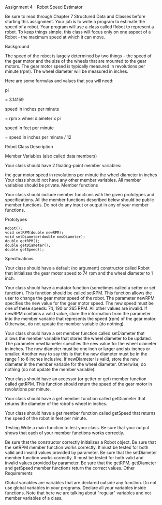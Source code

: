 Assignment 4 - Robot Speed Estimator

Be sure to read through Chapter 7 Structured Data and Classes before starting this assignment. Your job is to write a program to estimate the speed of a robot. Your program will use a class called Robot to represent a robot. To keep things simple, this class will focus only on one aspect of a Robot - the maximum speed at which it can move.

Background

The speed of the robot is largely determined by two things - the speed of the gear motor and the size of the wheels that are mounted to the gear motors. The gear motor speed is typically measured in revolutions per minute (rpm). The wheel diameter will be measured in inches.

Here are some formulas and values that you will need:

pi

= 3.14159

speed in inches per minute

= rpm x wheel diameter x pi

speed in feet per minute

= speed in inches per minute / 12

Robot Class Description

Member Variables (also called data members)

Your class should have 2 floating-point member variables:

the gear motor speed in revolutions per minute
the wheel diameter in inches
Your class should not have any other member variables. All member variables should be private.
Member functions

Your class should include member functions with the given prototypes and specifications. All the member functions described below should be public member functions. Do not do any input or output in any of your member functions.

Prototypes

    Robot();
    void setRPM(double newRPM);
    void setDiameter(double newDiameter);
    double getRPM();
    double getDiameter();
    double getSpeed();
Specifications

Your class should have a default (no argument) constructor called Robot that initializes the gear motor speed to 74 rpm and the wheel diameter to 1 inch.

Your class should have a mutator function (sometimes called a setter or set function). This function should be called setRPM. This function allows the user to change the gear motor speed of the robot. The parameter newRPM specifies the new value for the gear motor speed. The new speed must be one of these speeds: 74, 190 or 265 RPM. All other values are invalid. If newRPM contains a valid value, store the information from the parameter into the member variable that represents the speed (rpm) of the gear motor. Otherwise, do not update the member variable (do nothing).

Your class should have a set member function called setDiameter that allows the member variable that stores the wheel diameter to be updated. The parameter newDiameter specifies the new value for the wheel diameter in inches. The new diameter must be one inch or larger and six inches or smaller. Another way to say this is that the new diameter must be in the range 1 to 6 inches inclusive. If newDiameter is valid, store the new diameter in the member variable for the wheel diameter. Otherwise, do nothing (do not update the member variable).

Your class should have an accessor (or getter or get) member function called getRPM. This function should return the speed of the gear motor in revolutions per minute.

Your class should have a get member function called getDiameter that returns the diameter of the robot's wheel in inches.

Your class should have a get member function called getSpeed that returns the speed of the robot in feet per minute.

Testing
Write a main function to test your class. Be sure that your output shows that each of your member functions works correctly.

Be sure that the constructor correctly initializes a Robot object.
Be sure that the setRPM member function works correctly. It must be tested for both valid and invalid values provided by parameter.
Be sure that the setDiameter member function works correctly. It must be tested for both valid and invalid values provided by parameter.
Be sure that the getRPM, getDiameter and getSpeed member functions return the correct values.
Other Requirements

Global variables are variables that are declared outside any function. Do not use global variables in your programs. Declare all your variables inside functions. Note that here we are talking about "regular" variables and not member variables of a class.